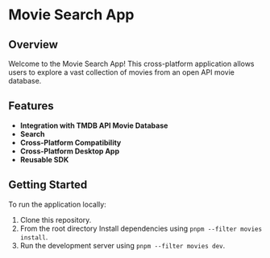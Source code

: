 # Movie Search App

## Overview
Welcome to the Movie Search App! This cross-platform application allows users to explore a vast collection of movies from an open API movie database.

## Features
- **Integration with TMDB API Movie Database** 
- **Search** 
- **Cross-Platform Compatibility**
- **Cross-Platform Desktop App**
- **Reusable SDK**

## Getting Started
To run the application locally:
1. Clone this repository.
2. From the root directory Install dependencies using `pnpm --filter movies install`.
3. Run the development server using `pnpm --filter movies dev`.
